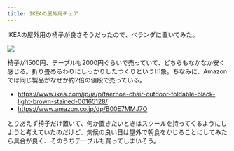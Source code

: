 ```yaml
---
title: IKEAの屋外用チェア
---
```


IKEAの屋外用の椅子が良さそうだったので、ベランダに置いてみた。

![](https://i.imgur.com/Wiqk9Cth.jpg)

椅子が1500円、テーブルも2000円ぐらいで売っていて、どちらもなかなか安く感じる。折り畳めるわりにしっかりしたつくりという印象。ちなみに、Amazonでは同じ製品がなぜか約2倍の値段で売っている。

- https://www.ikea.com/jp/ja/p/taernoe-chair-outdoor-foldable-black-light-brown-stained-00165128/
- https://www.amazon.co.jp/dp/B00E7MMJ7O

とりあえず椅子だけ置いて、何か置きたいときはスツールを持ってくるようにしようと考えていたのだけど、気候の良い日は屋外で朝食をかじることにしてみたら具合が良く、そのうちテーブルも買ってしまいそう。
